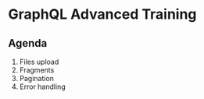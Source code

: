# GraphQL Advanced Training

## Agenda
1. Files upload
2. Fragments
3. Pagination
4. Error handling

